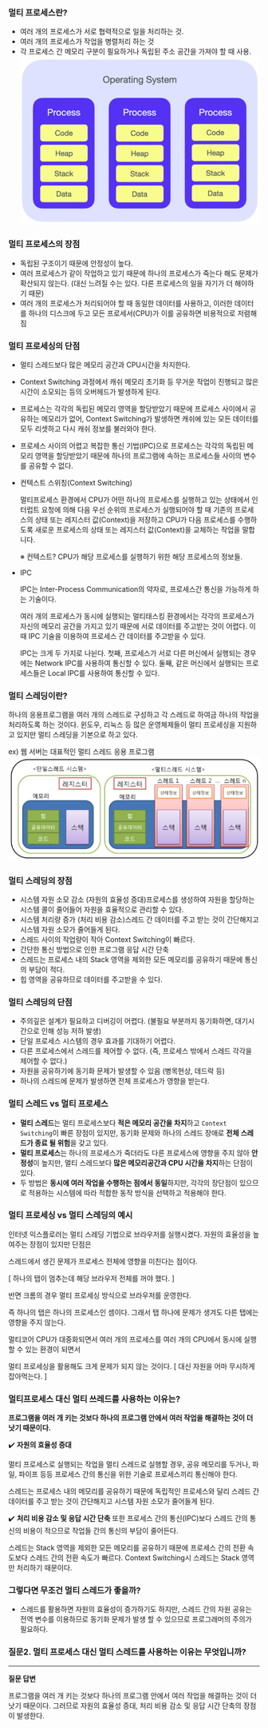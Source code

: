 ### 멀티 프로세스란?

- 여러 개의 프로세스가 서로 협력적으로 일을 처리하는 것.
- 여러 개의 프로세스가 작업을 병렬처리 하는 것
- 각 프로세스 간 메모리 구분이 필요하거나 독립된 주소 공간을 가져야 할 때 사용.
<img src=img/multi_process.png></img>
### 멀티 프로세스의 장점

- 독립된 구조이기 때문에 안정성이 높다.
- 여러 프로세스가 같이 작업하고 있기 때문에 하나의 프로세스가 죽는다 해도 문제가 확산되지 않는다. (대신 느려질 수는 있다. 다른 프로세스의 일을 자기가 더 해야하기 때문)
- 여러 개의 프로세스가 처리되어야 할 때 동일한 데이터를 사용하고, 이러한 데이터를 하나의 디스크에 두고 모든 프로세서(CPU)가 이를 공유하면 비용적으로 저렴해짐

### 멀티 프로세싱의 단점

- 멀티 스레드보다 많은 메모리 공간과 CPU시간을 차지한다.
- Context Switching 과정에서 캐쉬 메모리 초기화 등 무거운 작업이 진행되고 많은 시간이 소모되는 등의 오버헤드가 발생하게 된다.
- 프로세스는 각각의 독립된 메모리 영역을 할당받았기 때문에 프로세스 사이에서 공유하는 메모리가 없어, Context Switching가 발생하면 캐쉬에 있는 모든 데이터를 모두 리셋하고 다시 캐쉬 정보를 불러와야 한다.
- 프로세스 사이의 어렵고 복잡한 통신 기법(IPC)으로 프로세스는 각각의 독립된 메모리 영역을 할당받았기 때문에 하나의 프로그램에 속하는 프로세스들 사이의 변수를 공유할 수 없다.
- 컨텍스트 스위칭(Context Switching)
    
    멀티프로세스 환경에서 CPU가 어떤 하나의 프로세스를 실행하고 있는 상태에서 인터럽트 요청에 의해 다음 우선 순위의 프로세스가 실행되어야 할 때 기존의 프로세스의 상태 또는 레지스터 값(Context)을 저장하고 CPU가 다음 프로세스를 수행하도록 새로운 프로세스의 상태 또는 레지스터 값(Context)을 교체하는 작업을 말합니다.
    
    ※ 컨텍스트? CPU가 해당 프로세스를 실행하기 위한 해당 프로세스의 정보들.
    
- IPC
    
    IPC는 Inter-Process Communication의 약자로, 프로세스간 통신을 가능하게 하는 기술이다.
    
    여러 개의 프로세스가 동시에 실행되는 멀티태스킹 환경에서는 각각의 프로세스가 자신의 메모리 공간을 가지고 있기 때문에 서로 데이터를 주고받는 것이 어렵다. 이때 IPC 기술을 이용하여 프로세스 간 데이터를 주고받을 수 있다.
    
    IPC는 크게 두 가지로 나뉜다. 첫째, 프로세스가 서로 다른 머신에서 실행되는 경우에는 Network IPC를 사용하여 통신할 수 있다. 둘째, 같은 머신에서 실행되는 프로세스들은 Local IPC를 사용하여 통신할 수 있다.
    

### 멀티 스레딩이란?

하나의 응용프로그램을 여러 개의 스레드로 구성하고 각 스레드로 하여금 하나의 작업을 처리하도록 하는 것이다. 윈도우, 리눅스 등 많은 운영체제들이 멀티 프로세싱을 지원하고 있지만 멀티 스레딩을 기본으로 하고 있다. 

ex) 웹 서버는 대표적인 멀티 스레드 응용 프로그램
<img src=img/multi_thread.png></img>

### 멀티 스레딩의 장점

- 시스템 자원 소모 감소 (자원의 효율성 증대)프로세스를 생성하여 자원을 할당하는 시스템 콜이 줄어들어 자원을 효율적으로 관리할 수 있다.
- 시스템 처리량 증가 (처리 비용 감소)스레드 간 데이터를 주고 받는 것이 간단해지고 시스템 자원 소모가 줄어들게 된다.
- 스레드 사이의 작업량이 작아 Context Switching이 빠르다.
- 간단한 통신 방법으로 인한 프로그램 응답 시간 단축
- 스레드는 프로세스 내의 Stack 영역을 제외한 모든 메모리를 공유하기 때문에 통신의 부담이 적다.
- 힙 영역을 공유하므로 데이터를 주고받을 수 있다.

### 멀티 스레딩의 단점

- 주의깊은 설계가 필요하고 디버깅이 어렵다. (불필요 부분까지 동기화하면, 대기시간으로 인해 성능 저하 발생)
- 단일 프로세스 시스템의 경우 효과를 기대하기 어렵다.
- 다른 프로세스에서 스레드를 제어할 수 없다. (즉, 프로세스 밖에서 스레드 각각을 제어할 수 없다.)
- 자원을 공유하기에 동기화 문제가 발생할 수 있음 (병목현상, 데드락 등)
- 하나의 스레드에 문제가 발생하면 전체 프로세스가 영향을 받는다.

### **멀티 스레드 vs 멀티 프로세스**

- **멀티 스레드**는 멀티 프로세스보다 **적은 메모리 공간을 차지**하고 `Context Switching`이 빠른 장점이 있지만, 동기화 문제와 하나의 스레드 장애로 **전체 스레드가 종료 될 위험**을 갖고 있다.
- **멀티 프로세스**는 하나의 프로세스가 죽더라도 다른 프로세스에 영향을 주지 않아 **안정성**이 높지만, 멀티 스레드보다 **많은 메모리공간과 CPU 시간을 차지**하는 단점이 있다.
- 두 방법은 **동시에 여러 작업을 수행하는 점에서 동일**하지만, 각각의 장단점이 있으므로 적용하는 시스템에 따라 적합한 동작 방식을 선택하고 적용해야 한다.

### **멀티 프로세싱 vs 멀티 스레딩의 예시**

인터넷 익스플로러는 멀티 스레딩 기법으로 브라우저를 실행시켰다. 자원의 효율성을 높여주는 장점이 있지만 단점은

스레드에서 생긴 문제가 프로세스 전체에 영향을 미친다는 점이다.

[ 하나의 탭이 멈추는데 해당 브라우저 전체를 꺼야 했다. ]

반면 크롬의 경우 멀티 프로세싱 방식으로 브라우저를 운영한다.

즉 하나의 탭은 하나의 프로세스인 셈이다. 그래서 탭 하나에 문제가 생겨도 다른 탭에는 영향을 주지 않는다.

멀티코어 CPU가 대중화되면서 여러 개의 프로세스를 여러 개의 CPU에서 동시에 실행할 수 있는 환경이 되면서

멀티 프로세싱을 활용해도 크게 문제가 되지 않는 것이다. [ 대신 자원을 어마 무시하게 잡아먹는다. ]

### 멀티프로세스 대신 멀티 쓰레드를 사용하는 이유는?

**프로그램을 여러 개 키는 것보다 하나의 프로그램 안에서 여러 작업을 해결하는 것이 더 낫기 때문이다.**

✔️ **자원의 효율성 증대** 

멀티 프로세스로 실행되는 작업을 멀티 스레드로 실행할 경우, 공유 메모리를 두거나, 파일, 파이프 등등 프로세스 간의 통신을 위한 기술로 프로세스끼리 통신해야 한다. 

스레드는 프로세스 내의 메모리를 공유하기 때문에 독립적인 프로세스와 달리 스레드 간 데이터를 주고 받는 것이 간단해지고 시스템 자원 소모가 줄어들게 된다.

✔️ **처리 비용 감소 및 응답 시간 단축** 또한 프로세스 간의 통신(IPC)보다 스레드 간의 통신의 비용이 적으므로 작업들 간의 통신의 부담이 줄어든다.

스레드는 Stack 영역을 제외한 모든 메모리를 공유하기 때문에 프로세스 간의 전환 속도보다 스레드 간의 전환 속도가 빠르다. Context Switching시 스레드는 Stack 영역만 처리하기 때문이다.

### **그렇다면 무조건 멀티 스레드가 좋을까?**

- 스레드를 활용하면 자원의 효율성이 증가하기도 하지만, 스레드 간의 자원 공유는 전역 변수를 이용하므로 동기화 문제가 발생 할 수 있으므로 프로그래머의 주의가 필요하다.

### 질문2. **멀티 프로세스 대신 멀티 스레드를 사용하는 이유는 무엇입니까?**

---

**질문 답변**

프로그램을 여러 개 키는 것보다 하나의 프로그램 안에서 여러 작업을 해결하는 것이 더 낫기 때문이다. 그러므로 자원의 효율성 증대, 처리 비용 감소 및 응답 시간 단축의 장점이 발생한다.
